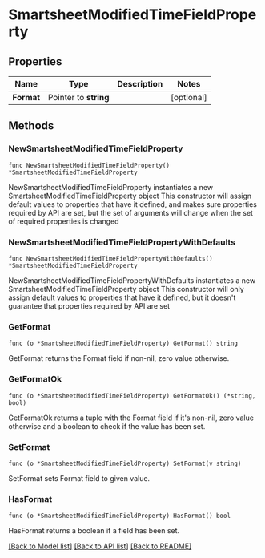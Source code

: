 # SmartsheetModifiedTimeFieldProperty

## Properties

Name | Type | Description | Notes
------------ | ------------- | ------------- | -------------
**Format** | Pointer to **string** |  | [optional] 

## Methods

### NewSmartsheetModifiedTimeFieldProperty

`func NewSmartsheetModifiedTimeFieldProperty() *SmartsheetModifiedTimeFieldProperty`

NewSmartsheetModifiedTimeFieldProperty instantiates a new SmartsheetModifiedTimeFieldProperty object
This constructor will assign default values to properties that have it defined,
and makes sure properties required by API are set, but the set of arguments
will change when the set of required properties is changed

### NewSmartsheetModifiedTimeFieldPropertyWithDefaults

`func NewSmartsheetModifiedTimeFieldPropertyWithDefaults() *SmartsheetModifiedTimeFieldProperty`

NewSmartsheetModifiedTimeFieldPropertyWithDefaults instantiates a new SmartsheetModifiedTimeFieldProperty object
This constructor will only assign default values to properties that have it defined,
but it doesn't guarantee that properties required by API are set

### GetFormat

`func (o *SmartsheetModifiedTimeFieldProperty) GetFormat() string`

GetFormat returns the Format field if non-nil, zero value otherwise.

### GetFormatOk

`func (o *SmartsheetModifiedTimeFieldProperty) GetFormatOk() (*string, bool)`

GetFormatOk returns a tuple with the Format field if it's non-nil, zero value otherwise
and a boolean to check if the value has been set.

### SetFormat

`func (o *SmartsheetModifiedTimeFieldProperty) SetFormat(v string)`

SetFormat sets Format field to given value.

### HasFormat

`func (o *SmartsheetModifiedTimeFieldProperty) HasFormat() bool`

HasFormat returns a boolean if a field has been set.


[[Back to Model list]](../README.md#documentation-for-models) [[Back to API list]](../README.md#documentation-for-api-endpoints) [[Back to README]](../README.md)


